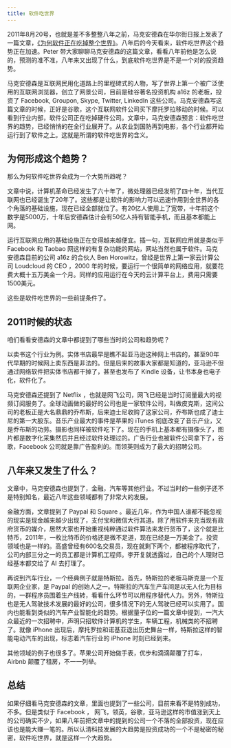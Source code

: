 ```yaml
---
title: 软件吃世界
---
```


2011年8月20号，也就是差不多整整八年之前，马克安德森在华尔街日报上发表了一篇文章，[《为何软件正在吃掉整个世界》](https://a16z.com/2011/08/20/why-software-is-eating-the-world/)。八年后的今天看来，软件吃世界这个趋势正在加速。Peter 带大家聊聊马克安德森的这篇文章，看看八年前他是怎么说的，预测的准不准，八年来又出现了什么，到底软件吃世界是不是一个对的投资趋势。

马克安德森是互联网民用化道路上的里程碑式的人物，写了世界上第一个被广泛使用的互联网浏览器，创立了网景公司，目前是硅谷著名投资机构 a16z 的老板，投资了 Facebook, Groupon, Skype, Twitter, LinkedIn 这些公司。马克安德森写这篇文章的时候，正好是谷歌，这个互联网软件公司买下摩托罗拉移动的时候。可以看到行业内部，软件公司正在吃掉硬件公司。文章中，马克安德森预言：软件吃世界的趋势，已经悄悄的在全行业展开了。从农业到国防再到电影，各个行业都开始运行到了软件之上。这就是所谓的软件吃世界的含义。

## 为何形成这个趋势？

那么为何软件吃世界会成为一个大势所趋呢？

文章中说，计算机革命已经发生了六十年了，微处理器已经发明了四十年，当代互联网也已经诞生了20年了。这些都是让软件的影响力可以迅速作用到全世界的各个角落的基础设施，现在已经全部就位了。有20亿人使用上了宽带，十年前这个数字是5000万，十年后安德森估计会有50亿人持有智能手机，而且基本都能上网。

运行互联网应用的基础设施正在变得越来越便宜。插一句，互联网应用就是类似于 Facebook 和 Taobao 网这样的有复杂功能的网站，网站当然也属于软件。马克安德森目前的公司 a16z 的合伙人 Ben Horowitz，曾经是世界上第一家云计算公司 Loudcloud 的 CEO ，2000 年的时候，要运行一个很简单的网络应用，就要花费大概十五万美金一个月。同样的应用运行在今天的云计算平台上，费用只需要1500美元。

这些是软件吃世界的一些前提条件了。

## 2011时候的状态

咱们看看安德森的文章中都提到了哪些当时的公司和趋势呢？

以卖书这个行业为例。实体书店最早是瞧不起亚马逊这种网上书店的，甚至90年代早期的时候网上卖东西是非法的。但是后来的故事大家都是知道的，亚马逊不但通过网络软件把实体书店都干掉了，甚至也发布了 Kindle 设备，让书本身也电子化，软件化了。

马克安德森还提到了 Netflix ，也就是网飞公司，网飞已经是当时订阅量最大的视频订阅服务了。全球动画做的最好的公司也是一家软件公司，叫做皮克斯，这间公司的老板正是大名鼎鼎的乔布斯，后来迪士尼收购了这家公司，乔布斯也成了迪士尼的第一大股东。音乐产业最大的事件是苹果的 iTunes 彻底改变了音乐产业，又是乔布斯的功劳。摄影也同样被软件吃下了。现在的手机上基本都有摄像头了，图片都是数字化采集然后并且经过软件处理过的。广告行业也被软件公司拿下了，谷歌，Facebook 公司就是靠广告盈利的。而领英则成为了最大的招聘公司。

## 八年来又发生了什么？

文章中，马克安德森也提到了，金融，汽车等其他行业。不过当时的一些例子还不是特别知名，最近八年这些领域都有了非常大的发展。

金融方面，文章提到了 Paypal 和 Square 。最近几年，作为中国人谁都不能忽视的现实是现金越来越少出现了，支付宝和微信大行其道。除了用软件来充当现有政府货币的媒介，居然大家也开始重视纯粹通过软件算法来发行货币了，这个就是比特币，2011年，一枚比特币的价格还是微不足道，现在已经是一万美金了。投资领域也是一样的。高盛曾经有600名交易员，现在就剩下两个，都被程序取代了，公司内部三分之一的员工都是计算机工程师。李开复就透露过，自己的个人理财已经基本都交给了 AI 去打理了。

再说到汽车行业，一个经典例子就是特斯拉。首先，特斯拉的老板马斯克是一个互联网企业家，是 Paypal 的创始人之一。特斯拉的汽车生产车间是以无人化为目标的，一群程序员围着生产线转，看看什么环节可以用程序替代人力。另外，特斯拉也是无人驾驶技术发展的最好的公司，很多情况下的无人驾驶已经可以实用了。国内也能看到类似的汽车产业智能化的趋势。根据量子位的一篇文章中提到，一汽大众最近的一次招聘中，声明只招软件计算机的学生，车辆工程，机械类的不招聘了。就像 iPhone 出现后，摩托罗拉和诺基亚退出历史舞台一样，特斯拉这样的智能电动汽车的出现，标志着汽车行业的 iPhone 时刻已经到来。

其他领域的例子也很多了。苹果公司开始做手表，优步和滴滴颠覆了打车，Airbnb 颠覆了租房，不一一列举。

## 总结

如果仔细看马克安德森的文章，里面也提到了一些公司，目前来看不是特别成功，不多。但是类似于 Facebook ， 网飞，领英，谷歌，亚马逊这样的市值涨到天上的公司确实不少，如果八年前把文章中的提到的公司一个不落的全部投资，现在应该也是能大赚一笔的。所以认清科技发展的大趋势是投资成功的一个不是秘密的秘密，软件吃世界，就是这样一个大趋势。
